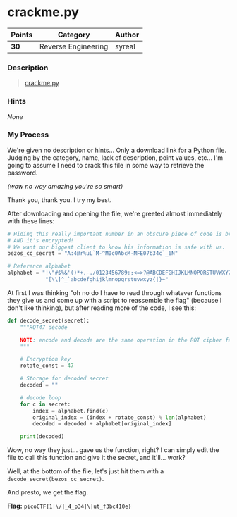# crackme.py

| Points | Category            | Author |
|--------|---------------------|--------|
| **30** | Reverse Engineering | syreal |

### Description
> [crackme.py](https://mercury.picoctf.net/static/b7cabaae6561256c50728d3515db3058/crackme.py)

### Hints
*None*

### My Process
We're given no description or hints... Only a download link for a Python file. Judging by the category, name, lack of description, point values, etc... I'm going to assume I need to crack this file in some way to retrieve the password.

*(wow no way amazing you're so smart)*

Thank you, thank you. I try my best.

After downloading and opening the file, we're greeted almost immediately with these lines:

```python
# Hiding this really important number in an obscure piece of code is brilliant!
# AND it's encrypted!
# We want our biggest client to know his information is safe with us.
bezos_cc_secret = "A:4@r%uL`M-^M0c0AbcM-MFE07b34c`_6N"

# Reference alphabet
alphabet = "!\"#$%&'()*+,-./0123456789:;<=>?@ABCDEFGHIJKLMNOPQRSTUVWXYZ"+ \
            "[\\]^_`abcdefghijklmnopqrstuvwxyz{|}~"
```

At first I was thinking "oh no do I have to read through whatever functions they give us and come up with a script to reassemble the flag" (because I don't like thinking), but after reading more of the code, I see this:

```python
def decode_secret(secret):
    """ROT47 decode

    NOTE: encode and decode are the same operation in the ROT cipher family.
    """

    # Encryption key
    rotate_const = 47

    # Storage for decoded secret
    decoded = ""

    # decode loop
    for c in secret:
        index = alphabet.find(c)
        original_index = (index + rotate_const) % len(alphabet)
        decoded = decoded + alphabet[original_index]

    print(decoded)
```

Wow, no way they just... gave us the function, right? I can simply edit the file to call this function and give it the secret, and it'll... work?

Well, at the bottom of the file, let's just hit them with a `decode_secret(bezos_cc_secret)`.

And presto, we get the flag.

**Flag:** `picoCTF{1|\/|_4_p34|\|ut_f3bc410e}`